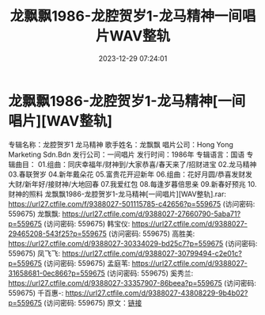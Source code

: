 ﻿---
title: 龙飘飘1986-龙腔贺岁1-龙马精神一间唱片WAV整轨
date: 2023-12-29 07:24:01
categories: WAV车载音乐、镜像
tags: 华语中文
---
# 龙飘飘1986-龙腔贺岁1-龙马精神[一间唱片][WAV整轨]

专辑名称：龙腔贺岁1 龙马精神
歌手姓名：龙飘飘
唱片公司：Hong Yong Marketing Sdn.Bdn
发行公司：一间唱片
发行时间：1986年
专辑语言：国语
专辑曲目：
01.组曲：同庆幸福年/财神到/大家恭喜/春天来了/招财进宝
02.龙马精神
03.春联贺岁
04.新年戴朵花
05.富贵花开迎新年
06.组曲：花好月圆/恭喜发财发大财/新年好/接财神/大地回春
07.我爱红包
08.每逢岁暮倍思亲
09.新春好预兆
10.财神的照料
龙飘飘1986-龙腔贺岁1-龙马精神[一间唱片][WAV整轨].rar: https://url27.ctfile.com/f/9388027-501115785-c42656?p=559675
(访问密码: 559675)
龙飘飘: https://url27.ctfile.com/d/9388027-27660790-5aba71?p=559675
(访问密码: 559675)
韩宝仪: https://url27.ctfile.com/d/9388027-29465208-543f25?p=559675
(访问密码: 559675)
高胜美: https://url27.ctfile.com/d/9388027-30334029-bd25c7?p=559675
(访问密码: 559675)
凤飞飞: https://url27.ctfile.com/d/9388027-30799494-c2e01c?p=559675
(访问密码: 559675)
孟庭苇: https://url27.ctfile.com/d/9388027-31658681-0ec866?p=559675
(访问密码: 559675)
奚秀兰: https://url27.ctfile.com/d/9388027-33357907-86beea?p=559675
(访问密码: 559675)
千百惠-: https://url27.ctfile.com/d/9388027-43808229-9b4b02?p=559675
(访问密码: 559675)
原文：[链接](https://blog.sina.com.cn/s/blog_1647c7e760103140c.html)
